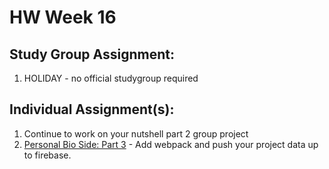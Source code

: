 # HW Week 16
## Study Group Assignment:
1.  HOLIDAY - no official studygroup required

## Individual Assignment(s):
1.  Continue to work on your nutshell part 2 group project
2.  [Personal Bio Side: Part 3](https://github.com/nss-nightclass-projects/personal-bio-site-instructions/blob/master/personal-bio-site-03.md) - Add webpack and push your project data up to firebase.
